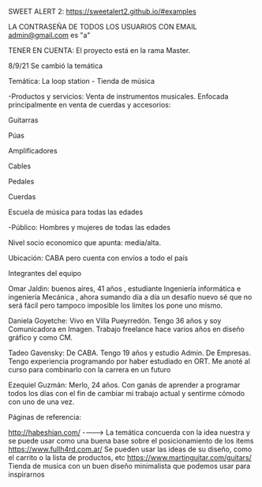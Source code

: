 SWEET ALERT 2: https://sweetalert2.github.io/#examples

LA CONTRASEÑA DE TODOS LOS USUARIOS CON EMAIL admin@gmail.com es "a"

TENER EN CUENTA: El proyecto está en la rama Master.

8/9/21 Se cambió la temática

Temática: La loop station - Tienda de música

-Productos y servicios: Venta de instrumentos musicales. Enfocada principalmente en venta de cuerdas y accesorios:

Guitarras

Púas

Amplificadores

Cables

Pedales

Cuerdas

Escuela de música para todas las edades

-Público: Hombres y mujeres de todas las edades

Nivel socio economico que apunta: media/alta.

Ubicación: CABA pero cuenta con envíos a todo el país

Integrantes del equipo

Omar Jaldin: buenos aires, 41 años , estudiante Ingeniería informática e ingeniería Mecánica , ahora sumando día a día un desafío nuevo sé que no será fácil pero tampoco imposible los limites los pone uno mismo.

Daniela Goyetche: Vivo en Villa Pueyrredón. Tengo 36 años y soy Comunicadora en Imagen. Trabajo freelance hace varios años en diseño gráfico y como CM.

Tadeo Gavensky: De CABA. Tengo 19 años y estudio Admin. De Empresas. Tengo experiencia programando por haber estudiado en ORT. Me anoté al curso para combinarlo con la carrera en un futuro

Ezequiel Guzmán: Merlo, 24 años. Con ganás de aprender a programar todos los días con el fin de cambiar mi trabajo actual y sentirme cómodo con uno de una vez.

Páginas de referencia:

http://habeshian.com/ ----> La temática concuerda con la idea nuestra y se puede usar como una buena base sobre el posicionamiento de los items
https://www.fullh4rd.com.ar/ Se pueden usar las ideas de su diseño, como el carrito o la lista de productos, etc
https://www.martinguitar.com/guitars/ Tienda de musica con un buen diseño minimalista que podemos usar para inspirarnos
